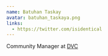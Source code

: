 ```yaml
---
name: Batuhan Taskay
avatar: batuhan_taskaya.png
links:
  - https://twitter.com/isidentical
---
```


Community Manager at [DVC](https://dvc.org)
